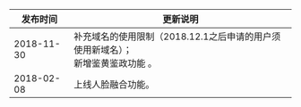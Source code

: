 | 发布时间 | 更新说明 |  
|---------|---------|
| 2018-11-30  | 补充域名的使用限制（2018.12.1之后申请的用户须使用新域名）；<br>新增鉴黄鉴政功能 。|
|   2018-02-08 |   上线人脸融合功能。 |
